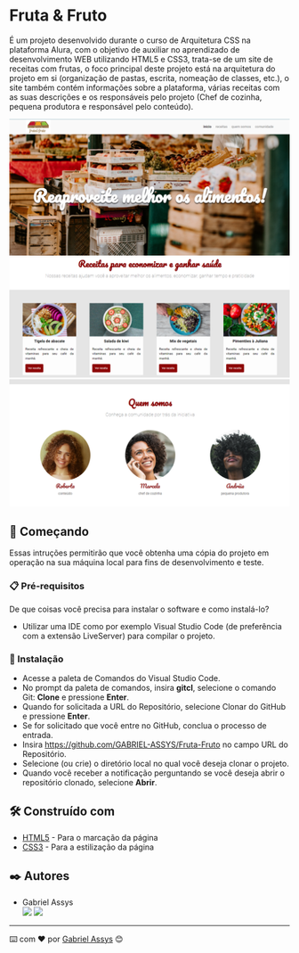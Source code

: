# Fruta & Fruto

  É um projeto desenvolvido durante o curso de Arquitetura CSS na plataforma Alura, com o objetivo de auxiliar no aprendizado de desenvolvimento WEB utilizando HTML5 e CSS3, trata-se de um site de receitas com frutas, o foco principal deste projeto está na arquitetura do projeto em si (organização de pastas, escrita, nomeação de classes, etc.), o site também contém informações sobre a plataforma, várias receitas com as suas descrições e os responsáveis pelo projeto (Chef de cozinha, pequena produtora e responsável pelo conteúdo).

![print da página](https://github.com/GABRIEL-ASSYS/Fruta-Fruto/blob/main/assets/img/print.png)
![print da página](https://github.com/GABRIEL-ASSYS/Fruta-Fruto/blob/main/assets/img/print%202.png)
![print da página](https://github.com/GABRIEL-ASSYS/Fruta-Fruto/blob/main/assets/img/print%203.png)

## 🚀 Começando

Essas intruções permitirão que você obtenha uma cópia do projeto em operação na sua máquina local para fins de desenvolvimento e teste.

### 📋 Pré-requisitos

De que coisas você precisa para instalar o software e como instalá-lo?

* Utilizar uma IDE como por exemplo Visual Studio Code (de preferência com a extensão LiveServer) para compilar o projeto.

### 🔧 Instalação

* Acesse a paleta de Comandos do Visual Studio Code.
* No prompt da paleta de comandos, insira <b>gitcl</b>, selecione o comando Git: <b>Clone</b> e pressione <b>Enter</b>.
* Quando for solicitada a URL do Repositório, selecione Clonar do GitHub e pressione <b>Enter</b>.
* Se for solicitado que você entre no GitHub, conclua o processo de entrada.
* Insira https://github.com/GABRIEL-ASSYS/Fruta-Fruto no campo URL do Repositório.
* Selecione (ou crie) o diretório local no qual você deseja clonar o projeto.
* Quando você receber a notificação perguntando se você deseja abrir o repositório clonado, selecione <b>Abrir</b>.

## 🛠️ Construído com

* [HTML5](https://developer.mozilla.org/en-US/docs/Web/HTML) - Para o marcação da página
* [CSS3](https://developer.mozilla.org/en-US/docs/Web/CSS) - Para a estilização da página

## ✒️ Autores

* Gabriel Assys <br>
[<img src="https://img.shields.io/badge/linkedin-%230077B5.svg?&style=for-the-badge&logo=linkedin&logoColor=white" />](https://www.linkedin.com/in/gabriel-assys/)
[<img src = "https://img.shields.io/badge/instagram-%23E4405F.svg?&style=for-the-badge&logo=instagram&logoColor=white">](https://www.instagram.com/gabriel_brachak/)

---
⌨️ com ❤️ por [Gabriel Assys](https://github.com/GABRIEL-ASSYS) 😊

